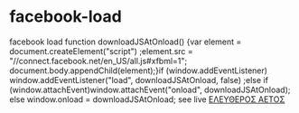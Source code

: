 facebook-load
=============

facebook load
function downloadJSAtOnload()
{var element = document.createElement(&quot;script&quot;)
;element.src = &quot;//connect.facebook.net/en_US/all.js#xfbml=1&quot;;
document.body.appendChild(element);}if (window.addEventListener)
window.addEventListener(&quot;load&quot;, downloadJSAtOnload, false)
;else if (window.attachEvent)window.attachEvent(&quot;onload&quot;,
downloadJSAtOnload);
else window.onload = downloadJSAtOnload;
see live <a href="https://www.aetos-apokalypsis.com/" title="ΕΛΕΥΘΕΡΟΣ ΑΕΤΟΣ"  target="_blank">ΕΛΕΥΘΕΡΟΣ ΑΕΤΟΣ</a>  
